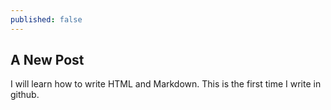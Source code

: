 ```yaml
---
published: false
---
```

## A New Post

I will learn how to write HTML and Markdown.
This is the first time I write in github.
